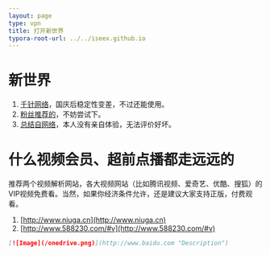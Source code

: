 ```yaml
---
layout: page
type: vpn
title: 打开新世界
typora-root-url: ../../iseex.github.io
---
```


# 新世界

1. [千针网络](https://uu635.com)，国庆后稳定性变差，不过还能使用。
2. [粉丝推荐的](http://letsvpn.info/)，不妨尝试下。
3. [总结自网络](https://iseex.github.io/vpn/vpn.pdf)，本人没有亲自体验，无法评价好坏。

# 什么视频会员、超前点播都走远远的

推荐两个视频解析网站，各大视频网站（比如腾讯视频、爱奇艺、优酷、搜狐）的VIP视频免费看。当然，如果你经济条件允许，还是建议大家支持正版，付费观看。

1. [http://www.niuga.cn](http://www.niuga.cn)
2. [http://www.588230.com/#v](http://www.588230.com/#v)

```markdown
[![Image](/onedrive.png)](http://www.baidu.com "Description")
```